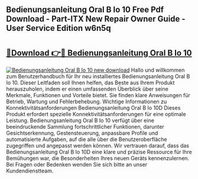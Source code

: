 ## Bedienungsanleitung Oral B Io 10 Free Pdf Download - Part-ITX New Repair Owner Guide - User Service Edition w6n5q

# <h2><a href="http://df58h2.blite.top/?on=Bedienungsanleitung+Oral+B+Io+10">🔗Download 👉🔴 Bedienungsanleitung Oral B Io 10</a></h2>

[![Bedienungsanleitung Oral B Io 10 new download](https://i.imgur.com/lujVjoI.png)](http://df58h2.blite.top/?on=Bedienungsanleitung+Oral+B+Io+10)
Hallo und willkommen zum Benutzerhandbuch für Ihr neu installiertes Bedienungsanleitung Oral B Io 10. Dieser Leitfaden soll Ihnen helfen, das Beste aus Ihrem Produkt herauszuholen, indem er einen umfassenden Überblick über seine Merkmale, Funktionen und Vorteile bietet. Sie finden klare Anweisungen für Betrieb, Wartung und Fehlerbehebung. Wichtige Informationen zu Konnektivitätsanforderungen Bedienungsanleitung Oral B Io 10D Dieses Produkt erfordert spezielle Konnektivitätsanforderungen für eine optimale Leistung. Bedienungsanleitung Oral B Io 10 verfügt über eine beeindruckende Sammlung fortschrittlicher Funktionen, darunter Gesichtserkennung, Gestensteuerung, anpassbare Profile und automatisierte Aufgaben, auf die alle über die Benutzeroberfläche zugegriffen und angepasst werden können. Wir vertrauen darauf, dass das Bedienungsanleitung Oral B Io 10D eine klare und präzise Ressource für Ihre Bemühungen war, die Besonderheiten Ihres neuen Geräts kennenzulernen. Bei Fragen oder Bedenken wenden Sie sich bitte an unser Kundendienstteam.

